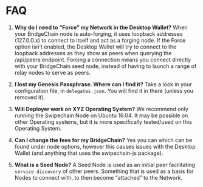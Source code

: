 # FAQ

1. **Why do I need to “Force” my Network in the Desktop Wallet?** When your BridgeChain node is auto-forging, it uses loopback addresses (127.0.0.x) to connect to itself and act as a forging node. If the Force option isn’t enabled, the Desktop Wallet will try to connect to the loopback addresses as they show as peers when querying the /api/peers endpoint. Forcing a connection means you connect directly with your BridgeChain seed node, instead of having to launch a range of relay nodes to serve as peers.

2. **I lost my Genesis Passphrase. Where can I find it?** Take a look in your configuration file, in `delegates.json`. You will find it in there (unless you removed it).

3. **Will Deployer work on XYZ Operating System?** We recommend only running the Swipechain Node on Ubuntu 16.04. It may be possible on other Operating systems, but it is more specifically tested/used on this Operating System.

4. **Can I change the fees for my BridgeChain?** Yes you can which can be found under node options, however this causes issues with the Desktop Wallet (and anything that uses the swipechain-js package).

5. **What is a Seed Node?** A Seed Node is used as an initial peer facilitating `service discovery` of other peers. Something that is used as a basis for Nodes to connect with, to then become “attached” to the Network.
